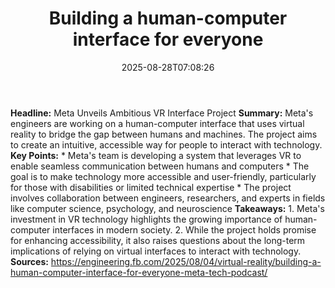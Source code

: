 ﻿---
title: "Building a human-computer interface for everyone"
date: "2025-08-28T07:08:26"
category: "Markets"
summary: ""
slug: "building a humancomputer interface for everyone"
source_urls:
  - "https://engineering.fb.com/2025/08/04/virtual-reality/building-a-human-computer-interface-for-everyone-meta-tech-podcast/"
seo:
  title: "Building a human-computer interface for everyone | Hash n Hedge"
  description: ""
  keywords: ["news", "markets", "brief"]
---
**Headline:** Meta Unveils Ambitious VR Interface Project  **Summary:** Meta's engineers are working on a human-computer interface that uses virtual reality to bridge the gap between humans and machines. The project aims to create an intuitive, accessible way for people to interact with technology.  **Key Points:**  * Meta's team is developing a system that leverages VR to enable seamless communication between humans and computers * The goal is to make technology more accessible and user-friendly, particularly for those with disabilities or limited technical expertise * The project involves collaboration between engineers, researchers, and experts in fields like computer science, psychology, and neuroscience  **Takeaways:**  1. Meta's investment in VR technology highlights the growing importance of human-computer interfaces in modern society. 2. While the project holds promise for enhancing accessibility, it also raises questions about the long-term implications of relying on virtual interfaces to interact with technology.  **Sources:** https://engineering.fb.com/2025/08/04/virtual-reality/building-a-human-computer-interface-for-everyone-meta-tech-podcast/ 
